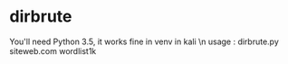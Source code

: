 # dirbrute
You'll need Python 3.5, it works fine in venv in kali \n
usage : dirbrute.py siteweb.com wordlist1k
